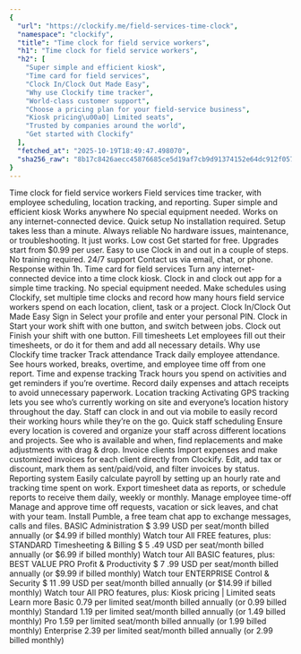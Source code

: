 ```yaml
---
{
  "url": "https://clockify.me/field-services-time-clock",
  "namespace": "clockify",
  "title": "Time clock for field service workers",
  "h1": "Time clock for field service workers",
  "h2": [
    "Super simple and efficient kiosk",
    "Time card for field services",
    "Clock In/Clock Out Made Easy",
    "Why use Clockify time tracker",
    "World-class customer support",
    "Choose a pricing plan for your field-service business",
    "Kiosk pricing\u00a0| Limited seats",
    "Trusted by companies around the world",
    "Get started with Clockify"
  ],
  "fetched_at": "2025-10-19T18:49:47.498070",
  "sha256_raw": "8b17c8426aecc45876685ce5d19af7cb9d91374152e64dc912f057afdca51d6c"
}
---
```


Time clock for field service workers
Field services time tracker, with employee scheduling, location tracking, and reporting.
Super simple and efficient kiosk
Works anywhere
No special equipment needed. Works on any internet-connected device.
Quick setup
No installation required. Setup takes less than a minute.
Always reliable
No hardware issues, maintenance, or troubleshooting. It just works.
Low cost
Get started for free. Upgrades start from $0.99 per user.
Easy to use
Clock in and out in a couple of steps. No training required.
24/7 support
Contact us via email, chat, or phone. Response within 1h.
Time card for field services
Turn any internet-connected device into a time clock kiosk. Clock in and clock out app for a simple time tracking. No special equipment needed.
Make schedules using Clockify, set multiple time clocks and record how many hours field service workers spend on each location, client, task or a project.
Clock In/Clock Out Made Easy
Sign in
Select your profile and enter your personal PIN.
Clock in
Start your work shift with one button, and switch between jobs.
Clock out
Finish your shift with one button.
Fill timesheets
Let employees fill out their timesheets, or do it for them and add all necessary details.
Why use Clockify time tracker
Track attendance
Track daily employee attendance. See hours worked, breaks, overtime, and employee time off from one report.
Time and expense tracking
Track hours you spend on activities and get reminders if you’re overtime. Record daily expenses and attach receipts to avoid unnecessary paperwork.
Location tracking
Activating GPS tracking lets you see who’s currently working on site and everyone’s location history throughout the day. Staff can clock in and out via mobile to easily record their working hours while they’re on the go.
Quick staff scheduling
Ensure every location is covered and organize your staff across different locations and projects. See who is available and when, find replacements and make adjustments with drag & drop.
Invoice clients
Import expenses and make customized invoices for each client directly from Clockify. Edit, add tax or discount, mark them as sent/paid/void, and filter invoices by status.
Reporting system
Easily calculate payroll by setting up an hourly rate and tracking time spent on work. Export timesheet data as reports, or schedule reports to receive them daily, weekly or monthly.
Manage employee time-off
Manage and approve time off requests, vacation or sick leaves, and chat with your team. Install Pumble, a free team chat app to exchange messages, calls and files.
BASIC
Administration
$
3.99
USD
per seat/month
billed annually
(or
$4.99 if billed
monthly)
Watch tour
All FREE features, plus:
STANDARD
Timesheeting & Billing
$
5
.49
USD
per seat/month
billed annually
(or
$6.99 if billed
monthly)
Watch tour
All BASIC features, plus:
BEST VALUE
PRO
Profit & Productivity
$
7
.99
USD
per seat/month
billed annually
(or
$9.99 if billed
monthly)
Watch tour
ENTERPRISE
Control & Security
$
11
.99
USD
per seat/month
billed annually
(or
$14.99 if billed
monthly)
Watch tour
All PRO features, plus:
Kiosk pricing | Limited seats
Learn more
Basic
0.79
per limited seat/month billed annually (or 0.99 billed monthly)
Standard
1.19
per limited seat/month billed annually (or 1.49 billed monthly)
Pro
1.59
per limited seat/month billed annually (or 1.99 billed monthly)
Enterprise
2.39
per limited seat/month billed annually (or 2.99 billed monthly)